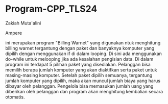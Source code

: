 # Program-CPP_TLS24
Zakiah Muta'alini

Ampere

ini merupakan program "Billing Warnet" yang digunakan ntuk menghitung billing warnet tergantung dengan paket dan banyaknya komputer yang dipilih dengan menggunakan if di dalam looping. Di sini ada menggunakan do-while untuk melooping jika ada kesalahan pengisian data. 
Di dalam program ini terdapat 5 pilihan paket yang disediakan. Pelanggan bisa memilih berapa jumlah komputer yang akan diaktifkan serta paket untuk masing-masing komputer. Setelah paket dipilih semuanya, tergantung jumlah komputer yang dipilih, maka akan muncul jumlah biaya yang harus dibayar oleh pelanggan. Pengelola bisa memasukan jumlah uang yang diberikan oleh pelanggan dan program akan menghitung kembalian secara otomatis. 
